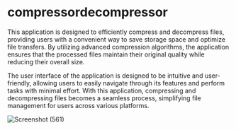 # compressordecompressor

This application is designed to efficiently compress and decompress files, providing users with a convenient way to save storage space and optimize file transfers. By utilizing advanced compression algorithms, the application ensures that the processed files maintain their original quality while reducing their overall size.

The user interface of the application is designed to be intuitive and user-friendly, allowing users to easily navigate through its features and perform tasks with minimal effort. With this application, compressing and decompressing files becomes a seamless process, simplifying file management for users across various platforms.

![Screenshot (561)](https://user-images.githubusercontent.com/48843148/232391765-31869296-675d-4a77-8730-c0692db14171.png)
